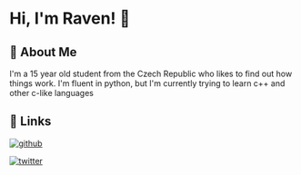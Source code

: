 
# Hi, I'm Raven! 👋


## 🚀 About Me
I'm a 15 year old student from the Czech Republic who likes to find out how things work. I'm fluent in python, but I'm currently trying to learn c++ and other c-like languages

## 🔗 Links
[![github](https://img.shields.io/badge/github-1388?style=for-the-badge&logo=github&logoColor=white)](https://twitter.com/o7raven)

[![twitter](https://img.shields.io/badge/twitter-2403F2?style=for-the-badge&logo=twitter&logoColor=white)](https://twitter.com/o7raven)

